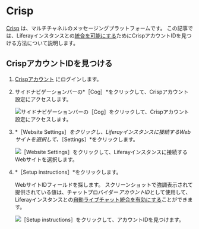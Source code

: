 # Crisp

[Crisp](https://crisp.chat/) は、マルチチャネルのメッセージングプラットフォームです。 この記事では、Liferayインスタンスとの[統合を可能にする](../enabling-automated-live-chat-systems.md)ためにCrispアカウントIDを見つける方法について説明します。

## CrispアカウントIDを見つける

1. [Crispアカウント](https://app.crisp.chat/initiate/login/) にログインします。

1. サイドナビゲーションバーの*［Cog］*をクリックして、Crispアカウント設定にアクセスします。

    ![サイドナビゲーションバーの［Cog］をクリックして、Crispアカウント設定にアクセスします。](./crisp/images/01.png)

1. *［Website Settings］*をクリックし、Liferayインスタンスに接続するWebサイトを選択して、*［Settings］*をクリックします。

    ![［Website Settings］をクリックして、Liferayインスタンスに接続するWebサイトを選択します。](./crisp/images/02.png)

1. *［Setup instructions］*をクリックします。

   WebサイトIDフィールドを探します。 スクリーンショットで強調表示されて提供されている値は、チャットプロバイダー*アカウントID*として使用して、Liferayインスタンスとの[自動ライブチャット統合を有効にする](../enabling-automated-live-chat-systems.md)ことができます。

    ![［Setup instructions］をクリックして、アカウントIDを見つけます。](./crisp/images/03.png)